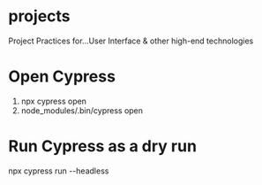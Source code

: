 # projects
Project Practices for...User Interface & other high-end technologies 

# Open Cypress
1) npx cypress open
2) node_modules/.bin/cypress open

# Run Cypress as a dry run
npx cypress run --headless 